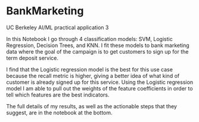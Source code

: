 # BankMarketing
UC Berkeley AI/ML practical application 3

In this Notebook I go through 4 classification models: SVM, Logistic Regression, Decision Trees, and KNN. 
I fit these models to bank marketing data where the goal of the campaign is to get customers to sign up for
the term deposit service. 

I find that the Logistic regression model is the best for this use case because the recall metric is higher, giving a 
better idea of what kind of customer is already signed up for this service. 
Using the Logistic regression model I am able to pull out the weights of the feature coefficients in order to tell 
which features are the best indicators. 

The full details of my results, as well as the actionable steps that they suggest, are in the notebook at the bottom. 
